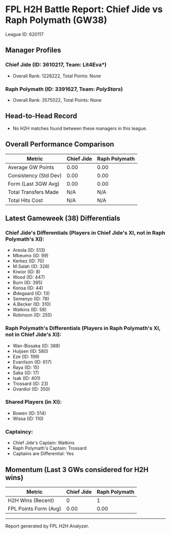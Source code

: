 # FPL H2H Battle Report: Chief Jide vs Raph Polymath (GW38)

League ID: 620117

## Manager Profiles
### Chief Jide (ID: 3610217, Team: Lit4Eva*)
- Overall Rank: 1228222, Total Points: None
### Raph Polymath (ID: 3391627, Team: *PolyStars*)
- Overall Rank: 3575022, Total Points: None

## Head-to-Head Record
- No H2H matches found between these managers in this league.

## Overall Performance Comparison
| Metric                  | Chief Jide           | Raph Polymath        |
|-------------------------|-----------------------|-----------------------|
| Average GW Points       | 0.00                 | 0.00                 |
| Consistency (Std Dev)   | 0.00                 | 0.00                 |
| Form (Last 3GW Avg)     | 0.00                 | 0.00                 |
| Total Transfers Made    | N/A                  | N/A                  |
| Total Hits Cost         | N/A                  | N/A                  |

## Latest Gameweek (38) Differentials
### Chief Jide's Differentials (Players in Chief Jide's XI, not in Raph Polymath's XI):
- Areola (ID: 513)
- Mbeumo (ID: 99)
- Kerkez (ID: 70)
- M.Salah (ID: 328)
- Kiwior (ID: 8)
- Wood (ID: 447)
- Burn (ID: 395)
- Konsa (ID: 44)
- Ødegaard (ID: 13)
- Semenyo (ID: 78)
- A.Becker (ID: 310)
- Watkins (ID: 58)
- Robinson (ID: 255)

### Raph Polymath's Differentials (Players in Raph Polymath's XI, not in Chief Jide's XI):
- Wan-Bissaka (ID: 388)
- Huijsen (ID: 580)
- Eze (ID: 199)
- Evanilson (ID: 617)
- Raya (ID: 15)
- Saka (ID: 17)
- Isak (ID: 401)
- Trossard (ID: 23)
- Gvardiol (ID: 350)

### Shared Players (in XI):
- Bowen (ID: 514)
- Wissa (ID: 110)

### Captaincy:
- Chief Jide's Captain: Watkins
- Raph Polymath's Captain: Trossard
- Captains are Differential: Yes

## Momentum (Last 3 GWs considered for H2H wins)
| Metric                  | Chief Jide           | Raph Polymath        |
|-------------------------|-----------------------|-----------------------|
| H2H Wins (Recent)       | 0                    | 1                    |
| FPL Points Form (Avg)   | 0.00                 | 0.00                 |

---
Report generated by FPL H2H Analyzer.